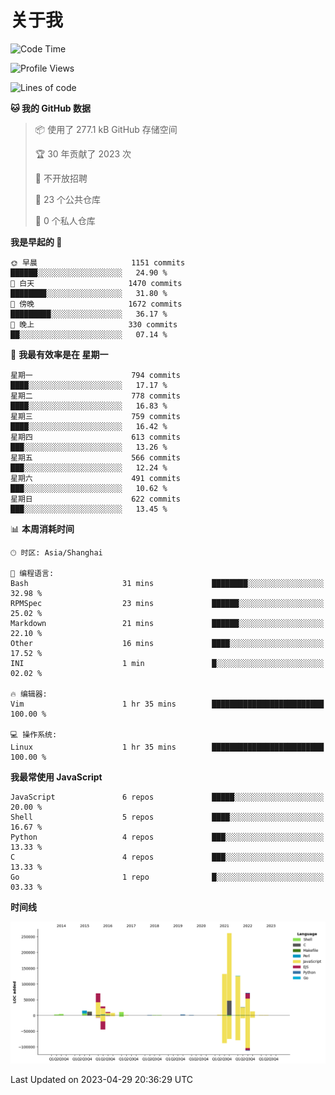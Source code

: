 # 关于我

<!--START_SECTION:waka-->
![Code Time](http://img.shields.io/badge/Code%20Time-745%20hrs%2012%20mins-blue)

![Profile Views](http://img.shields.io/badge/%E4%B8%AA%E4%BA%BA%E8%B5%84%E6%96%99%E8%A7%82%E7%9C%8B%E6%AC%A1%E6%95%B0-0-blue)

![Lines of code](https://img.shields.io/badge/%E4%BB%8E%E3%80%8CHello%20World%E3%80%8D%E8%B5%B7%E6%88%91%E5%B7%B2%E7%BB%8F%E5%86%99%E4%BA%86-792.0%20thousand%20%E8%A1%8C%E4%BB%A3%E7%A0%81-blue)

**🐱 我的 GitHub 数据** 

> 📦  使用了 277.1 kB GitHub 存储空间 
 > 
> 🏆 30 年贡献了 2023 次
 > 
> 🚫 不开放招聘
 > 
> 📜 23 个公共仓库 
 > 
> 🔑 0 个私人仓库 
 > 
**我是早起的 🐤** 

```text
🌞 早晨                     1151 commits        ██████░░░░░░░░░░░░░░░░░░░   24.90 % 
🌆 白天                     1470 commits        ████████░░░░░░░░░░░░░░░░░   31.80 % 
🌃 傍晚                     1672 commits        █████████░░░░░░░░░░░░░░░░   36.17 % 
🌙 晚上                     330 commits         ██░░░░░░░░░░░░░░░░░░░░░░░   07.14 % 
```
📅 **我最有效率是在 星期一** 

```text
星期一                      794 commits         ████░░░░░░░░░░░░░░░░░░░░░   17.17 % 
星期二                      778 commits         ████░░░░░░░░░░░░░░░░░░░░░   16.83 % 
星期三                      759 commits         ████░░░░░░░░░░░░░░░░░░░░░   16.42 % 
星期四                      613 commits         ███░░░░░░░░░░░░░░░░░░░░░░   13.26 % 
星期五                      566 commits         ███░░░░░░░░░░░░░░░░░░░░░░   12.24 % 
星期六                      491 commits         ███░░░░░░░░░░░░░░░░░░░░░░   10.62 % 
星期日                      622 commits         ███░░░░░░░░░░░░░░░░░░░░░░   13.45 % 
```


📊 **本周消耗时间** 

```text
🕑︎ 时区: Asia/Shanghai

💬 编程语言: 
Bash                     31 mins             ████████░░░░░░░░░░░░░░░░░   32.98 % 
RPMSpec                  23 mins             ██████░░░░░░░░░░░░░░░░░░░   25.02 % 
Markdown                 21 mins             ██████░░░░░░░░░░░░░░░░░░░   22.10 % 
Other                    16 mins             ████░░░░░░░░░░░░░░░░░░░░░   17.52 % 
INI                      1 min               █░░░░░░░░░░░░░░░░░░░░░░░░   02.02 % 

🔥 编辑器: 
Vim                      1 hr 35 mins        █████████████████████████   100.00 % 

💻 操作系统: 
Linux                    1 hr 35 mins        █████████████████████████   100.00 % 
```

**我最常使用 JavaScript** 

```text
JavaScript               6 repos             █████░░░░░░░░░░░░░░░░░░░░   20.00 % 
Shell                    5 repos             ████░░░░░░░░░░░░░░░░░░░░░   16.67 % 
Python                   4 repos             ███░░░░░░░░░░░░░░░░░░░░░░   13.33 % 
C                        4 repos             ███░░░░░░░░░░░░░░░░░░░░░░   13.33 % 
Go                       1 repo              █░░░░░░░░░░░░░░░░░░░░░░░░   03.33 % 
```



**时间线**

![Lines of Code chart](https://raw.githubusercontent.com/Arondight/Arondight/master/assets/bar_graph.png)


 Last Updated on 2023-04-29 20:36:29 UTC
<!--END_SECTION:waka-->
